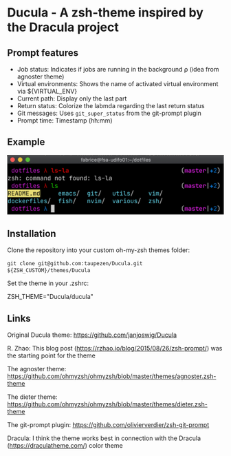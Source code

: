 Ducula - A zsh-theme inspired by the Dracula project
====================================================

Prompt features
---------------
 * Job status: Indicates if jobs are running in the background ⍴ (idea from agnoster theme)
 * Virtual environments: Shows the name of activated virtual environment via ${VIRTUAL_ENV}
 * Current path: Display only the last part
 * Return status: Colorize the labmda regarding the last return status
 * Git messages: Uses `git_super_status` from the git-prompt plugin
 * Prompt time: Timestamp (hh:mm)

Example
-------

![ducula prompt theme](ducula_showcase.png)


Installation
------------

Clone the repository into your custom oh-my-zsh themes folder:

    git clone git@github.com:taupezen/Ducula.git ${ZSH_CUSTOM}/themes/Ducula

Set the theme in your .zshrc:

   ZSH_THEME="Ducula/ducula"

Links
-----

Original Ducula theme: <https://github.com/janjoswig/Ducula>

R. Zhao: This blog post (https://rzhao.io/blog/2015/08/26/zsh-prompt/) was the starting point for the theme

The agnoster theme: <https://github.com/ohmyzsh/ohmyzsh/blob/master/themes/agnoster.zsh-theme>

The dieter theme: <https://github.com/ohmyzsh/ohmyzsh/blob/master/themes/dieter.zsh-theme>

The git-prompt plugin: <https://github.com/olivierverdier/zsh-git-prompt>

Dracula: I think the theme works best in connection with the Dracula (https://draculatheme.com/) color theme
